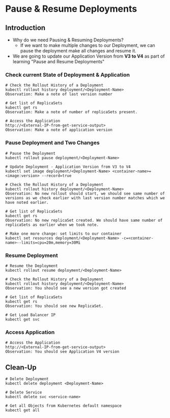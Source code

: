 # Pause & Resume Deployments

## Introduction
- Why do we need Pausing & Resuming Deployments?
  - If we want to make multiple changes to our Deployment, we can pause the deployment make all changes and resume it. 
- We are going to update our Application Version from **V3 to V4** as part of learning "Pause and Resume Deployments"  

### Check current State of Deployment & Application
 ```
# Check the Rollout History of a Deployment
kubectl rollout history deployment/<Deployment-Name> 
Observation: Make a note of last version number

# Get list of ReplicaSets
kubectl get rs
Observation: Make a note of number of replicaSets present.

# Access the Application 
http://<External-IP-from-get-service-output>
Observation: Make a note of application version
```

### Pause Deployment and Two Changes
```
# Pause the Deployment
kubectl rollout pause deployment/<Deployment-Name>

# Update Deployment - Application Version from V3 to V4
kubectl set image deployment/<Deployment-Name> <container-name>=<image:version> --record=true

# Check the Rollout History of a Deployment
kubectl rollout history deployment/<Deployment-Name>  
Observation: No new rollout should start, we should see same number of versions as we check earlier with last version number matches which we have noted earlier.

# Get list of ReplicaSets
kubectl get rs
Observation: No new replicaSet created. We should have same number of replicaSets as earlier when we took note. 

# Make one more change: set limits to our container
kubectl set resources deployment/<Deployment-Name> -c=<container-name>--limits=cpu=20m,memory=30Mi
```
### Resume Deployment 
```
# Resume the Deployment
kubectl rollout resume deployment/<Deployment-Name>

# Check the Rollout History of a Deployment
kubectl rollout history deployment/<Deployment-Name>  
Observation: You should see a new version got created

# Get list of ReplicaSets
kubectl get rs
Observation: You should see new ReplicaSet.

# Get Load Balancer IP
kubectl get svc
```
### Access Application
```
# Access the Application 
http://<External-IP-from-get-service-output>
Observation: You should see Application V4 version
```


## Clean-Up
```
# Delete Deployment
kubectl delete deployment <Deployment-Name>

# Delete Service
kubectl delete svc <service-name>

# Get all Objects from Kubernetes default namespace
kubectl get all
```